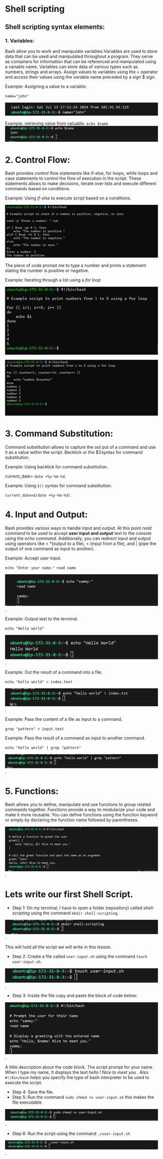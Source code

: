 
# Shell scripting
## Shell scripting syntax elements: 
### 1. Variables: 
Bash allow you to work and manipulate variables.Variables are used to store data that can be used and manipulated throughout a program. They serve as containers for information that can be referenced and manipulated using a variable name.
Variables can store data of various types such as numbers, strings and arrays. Assign values to variables using the = operator and access their values using the variable name preceded by a sign $ sign.

Example: Assigning a value to a variable:

`name="john"`

![The image shows the value to variable](image/images/value.png)

Example: retrieving value from valuable.  `echo $name`
![The image shows the retrieving value](image/images/retrieving_value.png)


# 2. Control Flow:
Bash provides control flow statements like if-else, for loops, while loops and case statements to control the flow of execution in the script. These statements allows to make decisions, iterate over lists and execute different commands based on conditions. 

Example: Using *if-else* to execute script based on a conditions.

![The image shows the if-else to execute script](image/images/if-else.png)

The piece of code prompt me to type a number and prints a statement stating the number is positive or negetive.

Example: Iterating through a list using a *for loop*

![The image shows Iterating through a list using a for loop](image/images/for_loop.png)



![The image shows Iterating through a list using a for loop](image/images/for_loop2.png)


# 3. Command Substitution:
Command substitution allows to capture the out put of a command and use it as a value within the script. Backtick or the $()syntax for command substitution.

Example: Using backtick for command substitution.

current_date= `date +%y-%m-%d`.

Example: Using `$()` syntax for command substitution.

`current_date=$(date +%y-%m-%d)`.

# 4. Input and Output:
Bash provides various ways to handle input and output. At this point *read command* to be used to accept **user input and output** text to the console using the *echo command*. Additionally, you can redirect input and output using operators like > *(output to a file), < (input from a file), and | (pipe the output of one command as input to another).

Example: Accept user input.

`echo "Enter your name:"`
`read name`

![The image shows user input](image/images/user_input.png).

Example: Output text to the terminal.

`echo "Hello world"`

![The image shows output text to the terminal](image/images/output.png).

Example: Out the result of a command into a file.

`echo "hello world" > index.text`

![The image shows out the result of a command into a file](image/images/output-command-file.png).


Example: Pass the content of a file as input to a command.

`grep "pattern" < input.text`

Example: Pass the result of a command as input to another command.

`echo "hello world" | grep "pattern"`

![The image shows the command as input to another command](image/images/command_input.png).

# 5. Functions:
Bash allows you to define, manipulate and use functions to group related commands together. Functions provide a way to modularize your code and make it more reusable. You can define functions using the function keyword or simply by declaring the function name followed by parentheses.

![The image shows the functions](image/images/functions.png).


# Lets write our first Shell Script.

- Step 1: On my terminal, I have to open a folder (repository) called *shell-scripting* using the     command  `mkdir shell-scripting`.

![The image shows mkdir shell-scripting](image/images/shell_scripting.png).

 This will hold all the script we will write in this lesson.

- Step 2: Create a file called `user-input.sh` using the command `touch user-input.sh`.

![The image shows the user-input.sh](image/images/input-usersh.png).


- Step 3: Inside the file copy and paste the block of code below: 

![The image shows the read name](image/images/display_greetings.png).

A little description about the code block. The script prompt for your name. When I type my name, It displays the text *hello !* *Nice to meet you* . Also `#!/bin/bash` helps you specify the type of bash interpreter to be used to execute the script.

- Step 4: Save the file.
- Step 5: Run the command `sudo chmod +x user-input.sh` this makes the file executable.

![The image shows the executable command](image/images/file_executable.png).

- Step 6: Run the script using the command `./user-input.sh`

![The image shows the command to run script](image/images/user_inputsh.png).



